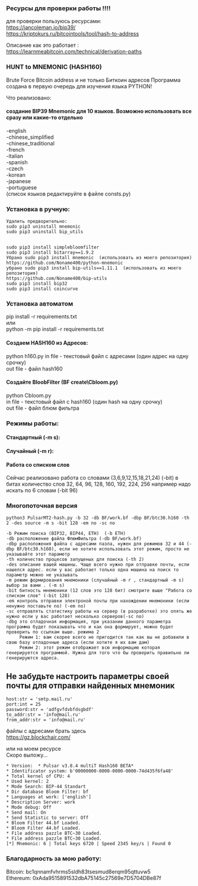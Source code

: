 ### Ресурсы для проверки работы !!!!  
  
  для проверки пользуюсь ресурсами:  
  https://iancoleman.io/bip39/  
  https://kriptokurs.ru/bitcointools/tool/hash-to-address    
    
  Описание как это работает :  
  https://learnmeabitcoin.com/technical/derivation-paths  
  
### HUNT to MNEMONIC (HASH160)
Brute Force Bitcoin address и не только Биткоин адресов
Программа создана в первую очередь для изучения языка PYTHON! 

Что реализовано:  
#### создание BIP39 Mnemonic для 10 языков. Возможно использовать все сразу или какие-то отдельно 
-english  
-chinese_simplified  
-chinese_traditional  
-french  
-italian  
-spanish  
-czech  
-korean  
-japanese  
-portuguese  
(список языков редактируйте в файле consts.py)

### Установка в ручную:
    Удалить предворительно:
    sudo pip3 uninstall mnemonic  
    sudo pip3 uninstall bip_utils  
    

    sudo pip3 install simplebloomfilter  
    sudo pip3 install bitarray==1.9.2  
    Убрано sudo pip3 install mnemonic  (использовать из моего репозитория)   
    https://github.com/Noname400/python-mnemonic  
    убрано sudo pip3 install bip-utils==1.11.1  (использовать из моего репозитория)   
    https://github.com/Noname400/bip-utils   
    sudo pip3 install bip32   
    sudo pip3 install coincurve   
  
### Установка автоматом  
pip install -r requirements.txt  
или  
python -m pip install -r requirements.txt

#### Создаем HASH160 из Адресов:  
python h160.py <in file> <outfile>
  in file - текстовый файл с адресами (один адрес на одну срочку)  
  out file - файл hash160  
  
#### Создайте BloobFilter (BF create\Cbloom.py)
python Cbloom.py <in file> <outfile>  
  in file - текстовый файл с hash160 (один hash на одну срочку)  
  out file - файл блюм фильтра  
  
### Режимы работы:  
#### Стандартный (-m s):  
#### Случайный (-m r):  

#### Работа со списком слов   
  Сейчас реализовано работа со словами (3,6,9,12,15,18,21,24) (-bit)
  в битах количество слов 32, 64, 96, 128, 160, 192, 224, 256
  например надо искать по 6 словам (-bit 96)
  
### Многопоточная версия  
    python3 PulsarMT2-hash.py -b 32 -db BF/work.bf -dbp BF/btc30.h160 -th 2 -des source -m s -bit 128 -em no -sc no
  
    -b Режим поиска (BIP32, BIP44, ETH)  (-b ETH)
    -db расположение файла ФлюмФильтра (-db BF/work.bf)
    -dbp расположения файла с адресами пазла, нужен для режимов 32 и 44 (-dbp BF/btc30.h160), если не хотите использовать этот режим, просто не указывайте этот параметр
    -th количество процесов запущеных для поиска (-th 2)
    -des описание вашей машины. Чаще всего нужно при отправке почты, если нашелся адрес. если у вас работает только одна машина на поиск то параметр можно не указывать
    -m режим формирования мнемоники (случайный -m r , стандартный -m s) выбор за вами . (-m s)
    -bit битность мнемоники (12 слов это 128 бит) смотрите выше "Работа со списком слов" (-bit 128)
    -em контроль отправки электроной почты при нахождении мнемоники (если ненужно поставьте no) (-em no)
    -sc отправлять статистику работы на сервер (в разработке) это опять же нужно если у вас работает несколько серверов(-sc no)
    -dbg это отладочная информация, при указании данного параметра программа будет показывать что и как она формирует, можно будет проверить по ссылкам выше. режима 2
         Режим 1: вам скорее всего не пригодится так как вы не добавили в свою базу отладочные адреса (если хотите я их вам дам)
         Режим 2: этот режим отображает всю информацию которая генерируется программой. Нужна для того что бы проверить правильно ли генерируются адреса.

    
## Не забудьте настроить параметры своей почты для отправки найденных мнемоник  
    host:str = 'smtp.mail.ru'  
    port:int = 25  
    password:str = 'adfgvfdvbfdsgbdf'  
    to_addr:str = 'info@mail.ru'  
    from_addr:str = 'info@mail.ru'  
  
  
  
файлы с адресами брать здесь  
https://gz.blockchair.com/  
  
или на моем ресурсе  
Скоро выложу...

  

    * Version:  * Pulsar v3.8.4 multiT Hash160 BETA*
    * Identificator system: b'00000000-0000-0000-0000-74d435f6fa48'
    * Total kernel of CPU: 4
    * Used kernel: 2
    * Mode Search: BIP-44 Standart
    * Dir database Bloom Filter: bf
    * Languages at work: ['english']
    * Description Server: work
    * Mode debug: Off
    * Send mail: On
    * Send Statistic to server: Off
    * Bloom Filter 44.bf Loaded.
    * Bloom Filter 44.bf Loaded.
    * File address pazzle BTC~30 Loaded.
    * File address pazzle BTC~30 Loaded.
    [*] Mnemonic: 6 | Total keys 6720 | Speed 2345 key/s | Found 0
    

### Благодарность за мою работу:  
Bitcoin: bc1qnnamfvhrms5sldh83tsesmud8erqm95qttuvw5  
Ethereum: 0xAda9515891532dbA75145c27569e7D5704DBe87f  
